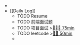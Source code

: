-
- [[Daily Log]]
	- TODO Resume
	- TODO 前端面试题
	- TODO 项目面试 >[🍅🍅🍅 75min](#agenda-pomo://?t=f-1693275449682-1500%2Cf-1693277387661-1500%2Cf-1693281684836-1500)
	- TODO leetcode >[🍅🍅 50min](#agenda-pomo://?t=f-1693460970474-1500%2Cf-1693466618203-1500)
	-